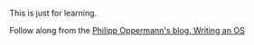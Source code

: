 This is just for learning.

Follow along from the [Philipp Oppermann's blog, Writing an OS](https://os.phil-opp.com/)
